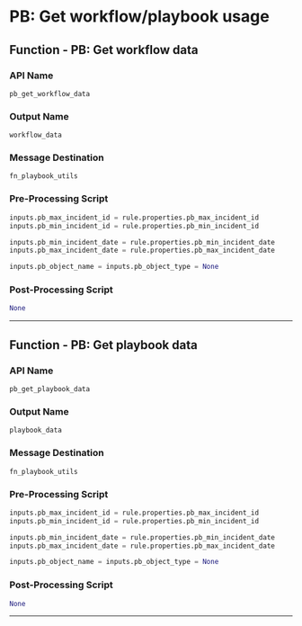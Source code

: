 <!--
    DO NOT MANUALLY EDIT THIS FILE
    THIS FILE IS AUTOMATICALLY GENERATED WITH resilient-circuits codegen
-->

# PB: Get workflow/playbook usage

## Function - PB: Get workflow data

### API Name
`pb_get_workflow_data`

### Output Name
`workflow_data`

### Message Destination
`fn_playbook_utils`

### Pre-Processing Script
```python
inputs.pb_max_incident_id = rule.properties.pb_max_incident_id
inputs.pb_min_incident_id = rule.properties.pb_min_incident_id

inputs.pb_min_incident_date = rule.properties.pb_min_incident_date
inputs.pb_max_incident_date = rule.properties.pb_max_incident_date

inputs.pb_object_name = inputs.pb_object_type = None
```

### Post-Processing Script
```python
None
```

---

## Function - PB: Get playbook data

### API Name
`pb_get_playbook_data`

### Output Name
`playbook_data`

### Message Destination
`fn_playbook_utils`

### Pre-Processing Script
```python
inputs.pb_max_incident_id = rule.properties.pb_max_incident_id
inputs.pb_min_incident_id = rule.properties.pb_min_incident_id

inputs.pb_min_incident_date = rule.properties.pb_min_incident_date
inputs.pb_max_incident_date = rule.properties.pb_max_incident_date

inputs.pb_object_name = inputs.pb_object_type = None
```

### Post-Processing Script
```python
None
```

---

